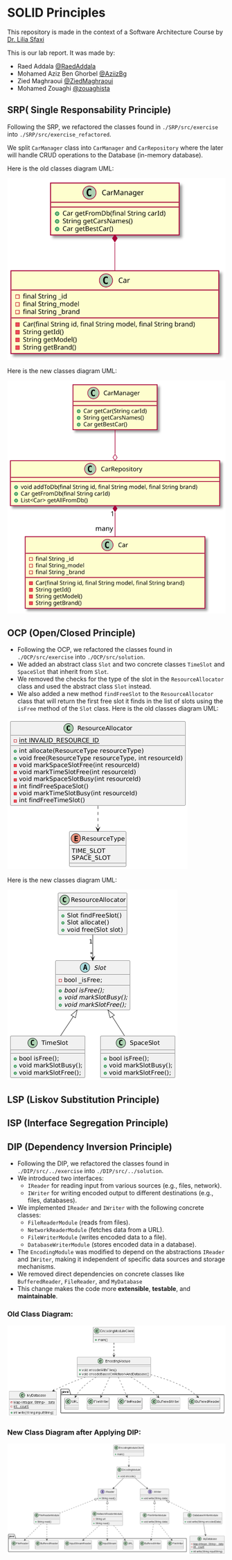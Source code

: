 # SOLID Principles

This repository is made in the context of a Software Architecture Course by [Dr. Lilia Sfaxi](https://insatunisia.github.io/TP-ArchLog/tp1/)

This is our lab report. It was made by:

- Raed Addala [@RaedAddala](https://www.github.com/RaedAddala)
- Mohamed Aziz Ben Ghorbel [@AziizBg](https://www.github.com/AziizBg)
- Zied Maghraoui [@ZiedMaghraoui](https://www.github.com/ZiedMaghraoui)
- Mohamed Zouaghi [@zouaghista](https://www.github.com/zouaghista)

## SRP( Single Responsability Principle)

Following the SRP, we refactored the classes found in `./SRP/src/exercise` into `./SRP/src/exercise_refactored`.

We split `CarManager` class into `CarManager` and `CarRepository` where the later will handle CRUD operations to the Database (in-memory database).

Here is the old classes diagram UML:

![oldSRPDiagram](./oldSRPDiagram.svg)

Here is the new classes diagram UML:

![newSRPDiagram](./newSRPDiagram.svg)

## OCP (Open/Closed Principle)

- Following the OCP, we refactored the classes found in `./OCP/src/exercise` into `./OCP/src/solution`.
- We added an abstract class `Slot` and two concrete classes `TimeSlot` and `SpaceSlot` that inherit from `Slot`.
- We removed the checks for the type of the slot in the `ResourceAllocator` class and used the abstract class `Slot` instead.
- We also added a new method `findFreeSlot` to the `ResourceAllocator` class that will return the first free slot it finds in the list of slots using the `isFree` method of the `Slot` class.
  Here is the old classes diagram UML:

![OCP](./OCP/src/diagram.png)

Here is the new classes diagram UML:

![OCPsolution](./OCP/src/solutionDiagram.png)

## LSP (Liskov Substitution Principle)

## ISP (Interface Segregation Principle)

## DIP (Dependency Inversion Principle)

- Following the DIP, we refactored the classes found in `./DIP/src/../exercise` into `./DIP/src/../solution`.
- We introduced two interfaces:
  - `IReader` for reading input from various sources (e.g., files, network).
  - `IWriter` for writing encoded output to different destinations (e.g., files, databases).
- We implemented `IReader` and `IWriter` with the following concrete classes:
  - `FileReaderModule` (reads from files).
  - `NetworkReaderModule` (fetches data from a URL).
  - `FileWriterModule` (writes encoded data to a file).
  - `DatabaseWriterModule` (stores encoded data in a database).
- The `EncodingModule` was modified to depend on the abstractions `IReader` and `IWriter`, making it independent of specific data sources and storage mechanisms.
- We removed direct dependencies on concrete classes like `BufferedReader`, `FileReader`, and `MyDatabase`
- This change makes the code more **extensible**, **testable**, and **maintainable**.
  
### Old Class Diagram:
![DIP](./out/DIP/src/com/directi/training/dip/exercise/diagram/DIP.png)

### New Class Diagram after Applying DIP:
![DIPsolution](./out/DIP/src/com/directi/training/dip/solution/diagram/DIP_solution.png)

